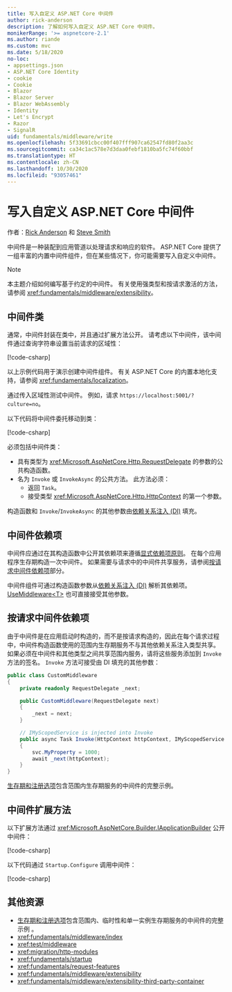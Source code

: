 ```yaml
---
title: 写入自定义 ASP.NET Core 中间件
author: rick-anderson
description: 了解如何写入自定义 ASP.NET Core 中间件。
monikerRange: '>= aspnetcore-2.1'
ms.author: riande
ms.custom: mvc
ms.date: 5/18/2020
no-loc:
- appsettings.json
- ASP.NET Core Identity
- cookie
- Cookie
- Blazor
- Blazor Server
- Blazor WebAssembly
- Identity
- Let's Encrypt
- Razor
- SignalR
uid: fundamentals/middleware/write
ms.openlocfilehash: 5f33691cbcc00f407fff907ca62547fd80f2aa3c
ms.sourcegitcommit: ca34c1ac578e7d3daa0febf1810ba5fc74f60bbf
ms.translationtype: HT
ms.contentlocale: zh-CN
ms.lasthandoff: 10/30/2020
ms.locfileid: "93057461"
---
```

# <a name="write-custom-aspnet-core-middleware"></a>写入自定义 ASP.NET Core 中间件

作者：[Rick Anderson](https://twitter.com/RickAndMSFT) 和 [Steve Smith](https://ardalis.com/)

中间件是一种装配到应用管道以处理请求和响应的软件。 ASP.NET Core 提供了一组丰富的内置中间件组件，但在某些情况下，你可能需要写入自定义中间件。

> [!NOTE]
> 本主题介绍如何编写基于约定的中间件。 有关使用强类型和按请求激活的方法，请参阅 <xref:fundamentals/middleware/extensibility>。

## <a name="middleware-class"></a>中间件类

通常，中间件封装在类中，并且通过扩展方法公开。 请考虑以下中间件，该中间件通过查询字符串设置当前请求的区域性：

[!code-csharp[](write/snapshot/StartupCulture.cs)]

以上示例代码用于演示创建中间件组件。 有关 ASP.NET Core 的内置本地化支持，请参阅 <xref:fundamentals/localization>。

通过传入区域性测试中间件。 例如，请求 `https://localhost:5001/?culture=no`。

以下代码将中间件委托移动到类：

[!code-csharp[](write/snapshot/RequestCultureMiddleware.cs)]

必须包括中间件类：

* 具有类型为 <xref:Microsoft.AspNetCore.Http.RequestDelegate> 的参数的公共构造函数。
* 名为 `Invoke` 或 `InvokeAsync` 的公共方法。 此方法必须：
  * 返回 `Task`。
  * 接受类型 <xref:Microsoft.AspNetCore.Http.HttpContext> 的第一个参数。
  
构造函数和 `Invoke`/`InvokeAsync` 的其他参数由[依赖关系注入 (DI)](xref:fundamentals/dependency-injection) 填充。

## <a name="middleware-dependencies"></a>中间件依赖项

中间件应通过在其构造函数中公开其依赖项来遵循[显式依赖项原则](/dotnet/standard/modern-web-apps-azure-architecture/architectural-principles#explicit-dependencies)。 在每个应用程序生存期构造一次中间件。 如果需要与请求中的中间件共享服务，请参阅[按请求中间件依赖项](#per-request-middleware-dependencies)部分。

中间件组件可通过构造函数参数从[依赖关系注入 (DI)](xref:fundamentals/dependency-injection) 解析其依赖项。 [UseMiddleware&lt;T&gt;](/dotnet/api/microsoft.aspnetcore.builder.usemiddlewareextensions.usemiddleware#Microsoft_AspNetCore_Builder_UseMiddlewareExtensions_UseMiddleware_Microsoft_AspNetCore_Builder_IApplicationBuilder_System_Type_System_Object___) 也可直接接受其他参数。

## <a name="per-request-middleware-dependencies"></a>按请求中间件依赖项

由于中间件是在应用启动时构造的，而不是按请求构造的，因此在每个请求过程中，中间件构造函数使用的范围内生存期服务不与其他依赖关系注入类型共享。 如果必须在中间件和其他类型之间共享范围内服务，请将这些服务添加到 `Invoke` 方法的签名。 `Invoke` 方法可接受由 DI 填充的其他参数：

```csharp
public class CustomMiddleware
{
    private readonly RequestDelegate _next;

    public CustomMiddleware(RequestDelegate next)
    {
        _next = next;
    }

    // IMyScopedService is injected into Invoke
    public async Task Invoke(HttpContext httpContext, IMyScopedService svc)
    {
        svc.MyProperty = 1000;
        await _next(httpContext);
    }
}
```

[生存期和注册选项](xref:fundamentals/dependency-injection#lifetime-and-registration-options)包含范围内生存期服务的中间件的完整示例。

## <a name="middleware-extension-method"></a>中间件扩展方法

以下扩展方法通过 <xref:Microsoft.AspNetCore.Builder.IApplicationBuilder> 公开中间件：

[!code-csharp[](write/snapshot/RequestCultureMiddlewareExtensions.cs)]

以下代码通过 `Startup.Configure` 调用中间件：

[!code-csharp[](write/snapshot/Startup.cs?highlight=5)]

## <a name="additional-resources"></a>其他资源

* [生存期和注册选项](xref:fundamentals/dependency-injection#lifetime-and-registration-options)包含范围内、临时性和单一实例生存期服务的中间件的完整示例  。
* <xref:fundamentals/middleware/index>
* <xref:test/middleware>
* <xref:migration/http-modules>
* <xref:fundamentals/startup>
* <xref:fundamentals/request-features>
* <xref:fundamentals/middleware/extensibility>
* <xref:fundamentals/middleware/extensibility-third-party-container>
